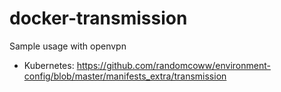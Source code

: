 # docker-transmission
Sample usage with openvpn
- Kubernetes: https://github.com/randomcoww/environment-config/blob/master/manifests_extra/transmission
